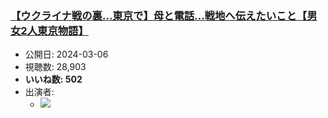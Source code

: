 ### [【ウクライナ戦の裏…東京で】母と電話…戦地へ伝えたいこと【男女2人東京物語】](https://www.youtube.com/watch?v=ns29BSIplkc)
-   公開日: 2024-03-06
-   視聴数: 28,903
-   **いいね数: 502**
-   出演者: 
    - [![](https://img.youtube.com/vi/ns29BSIplkc/hqdefault.jpg)](https://www.youtube.com/watch?v=ns29BSIplkc)

